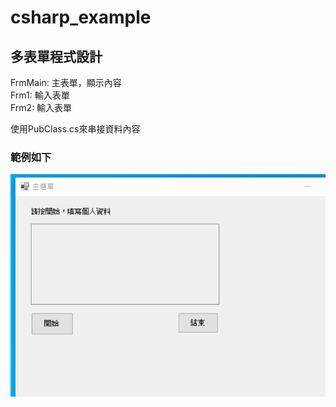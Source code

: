 # csharp_example

## 多表單程式設計

FrmMain: 主表單，顯示內容  
Frm1: 輸入表單  
Frm2: 輸入表單  

使用PubClass.cs來串接資料內容  

### 範例如下

![image](https://github.com/erwinchang/csharp_example/blob/ch10-01-MultiForm/gif/multiForm.gif)
